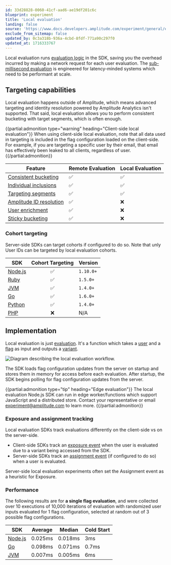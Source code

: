 ```yaml
---
id: 33d28828-0060-41cf-aad6-ae19df201c6c
blueprint: experiment
title: 'Local evaluation'
landing: false
sourxe: 'https://www.docs.developers.amplitude.com/experiment/general/evaluation/local-evaluation/'
exclude_from_sitemap: false
updated_by: 0c3a318b-936a-4cbd-8fdf-771a90c297f0
updated_at: 1716333767
---
```

Local evaluation runs [evaluation logic](/docs/feature-experiment/implementation) in the SDK, saving you the overhead incurred by making a network request for each user evaluation. The [sub-millisecond evaluation](/docs/feature-experiment/under-the-hood/performance-and-caching) is engineered for latency-minded systems which need to be performant at scale.

## Targeting capabilities

Local evaluation happens outside of Amplitude, which means advanced targeting and identity resolution powered by Amplitude Analytics isn't supported. That said, local evaluation allows you to perform consistent bucketing with target segments, which is often enough.

{{partial:admonition type="warning" heading="Client-side local evaluation"}}
When using client-side local evaluation, note that all data used in targeting is included in the flag configuration loaded on the client-side. For example, if you are targeting a specific user by their email, that email has effectively been leaked to all clients, regardless of user.
{{/partial:admonition}}

| <div class='big-column'>Feature</div> | Remote Evaluation | Local Evaluation |
| --- | --- | --- |
| [Consistent bucketing](/docs/feature-experiment/implementation#consistent-bucketing) | ✅ | ✅ |
| [Individual inclusions](/docs/feature-experiment/implementation#individual-inclusions) | ✅ | ✅ |
| [Targeting segments](/docs/feature-experiment/implementation#targeting-segments) | ✅ | ✅ |
| [Amplitude ID resolution](/docs/feature-experiment/remote-evaluation#amplitude-id-resolution) | ✅ | ❌ |
| [User enrichment](/docs/feature-experiment/remote-evaluation#user-enrichment) | ✅ | ❌ |
| [Sticky bucketing](/docs/feature-experiment/implementation#sticky-bucketing) | ✅ | ❌ |

### Cohort targeting

Server-side SDKs can target cohorts if configured to do so. Note that unly User IDs can be targeted by local evaluation cohorts.

| SDK | Cohort Targeting | Version |
| --- | :---: | --- |
| [Node.js](/docs/sdks/experiment-sdks/experiment-node-js) |  ✅ | `1.10.0+`  |
| [Ruby](/docs/sdks/experiment-sdks/experiment-ruby) |  ✅ | `1.5.0+` |
| [JVM](/docs/sdks/experiment-sdks/experiment-jvm) |  ✅ | `1.4.0+` |
| [Go](/docs/sdks/experiment-sdks/experiment-go) |  ✅ | `1.6.0+` |
| [Python](/docs/sdks/experiment-sdks/experiment-python) |  ✅ | `1.4.0+` |
| [PHP](/docs/sdks/experiment-sdks/experiment-php) | ❌  | N/A |

## Implementation

Local evaluation is just [evaluation](/docs/feature-experiment/implementation). It's a function which takes a [user](/docs/feature-experiment/data-model#users) and a [flag](/docs/feature-experiment/data-model#flags-and-experiments) as input and outputs a [variant](/docs/feature-experiment/data-model#variants).

![Diagram describing the local evaluation workflow.](statamic://asset::help_center_conversions::experiment/local-evaluation.drawio.svg)

The SDK loads flag configuration updates from the server on startup and stores them in memory for access before each evaluation. After startup, the SDK begins polling for flag configuration updates from the server.

{{partial:admonition type="tip" heading="Edge evaluation"}}
The local evaluation Node.js SDK can run in edge worker/functions which support JavaScript and a distributed store. Contact your representative or email [experiment@amplitude.com](mailto:experiment@amplitude.com) to learn more.
{{/partial:admonition}}

### Exposure and assignment tracking

Local evaluation SDKs track evaluations differently on the client-side vs on the server-side.

- Client-side SDKs track an [exposure event](/docs/feature-experiment/under-the-hood/event-tracking#exposure-events) when the user is evaluated due to a variant being accessed from the SDK.
- Server-side SDKs track an [assignment event](/docs/feature-experiment/under-the-hood/event-tracking#automatic-assignment-tracking) (if configured to do so) when a user is evaluated.

Server-side local evaluation experiments often set the Assignment event as a heuristic for Exposure.

### Performance

The following results are for **a single flag evaluation**, and were collected over 10 executions of 10,000 iterations of evaluation with randomized user inputs evaluated for 1 flag configuration, selected at random out of 3 possible flag configurations.

| SDK | Average | Median | Cold Start |
| --- | --- | --- | --- |
| [Node.js](/docs/sdks/experiment-sdks/experiment-node-js) | 0.025ms | 0.018ms | 3ms |
| [Go](/docs/sdks/experiment-sdks/experiment-go) | 0.098ms | 0.071ms | 0.7ms |
| [JVM](/docs/sdks/experiment-sdks/experiment-jvm) | 0.007ms | 0.005ms | 6ms |